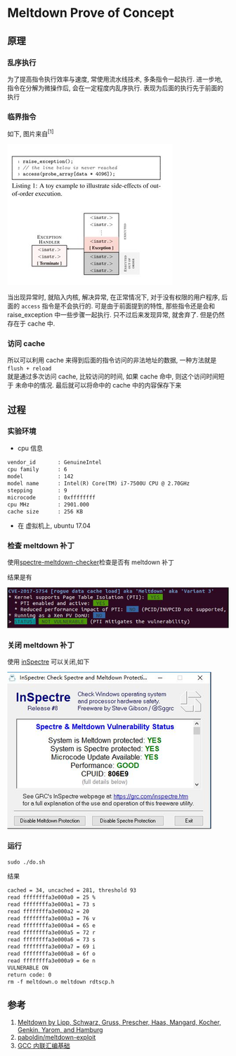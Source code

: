 # Meltdown Prove of Concept
## 原理
### 乱序执行
为了提高指令执行效率与速度, 常使用流水线技术, 多条指令一起执行. 进一步地, 指令在分解为微操作后, 会在一定程度内乱序执行. 表现为后面的执行先于前面的执行
### 临界指令
如下, 图片来自<sup>[1]</sup>

![](src/transient.jpg)

当出现异常时, 就陷入内核, 解决异常, 在正常情况下, 对于没有权限的用户程序, 后面的 `access` 指令是不会执行的. 可是由于前面提到的特性, 那些指令还是会和 raise_exception 中一些步骤一起执行.
只不过后来发现异常, 就舍弃了. 但是仍然存在于 cache 中.
### 访问 cache
所以可以利用 cache 来得到后面的指令访问的非法地址的数据, 一种方法就是 `flush + reload`  
就是通过多次访问 cache, 比较访问的时间, 如果 cache 命中, 则这个访问时间短于 未命中的情况. 最后就可以将命中的 cache 中的内容保存下来


## 过程
### 实验环境
* cpu 信息
```
vendor_id       : GenuineIntel
cpu family      : 6
model           : 142
model name      : Intel(R) Core(TM) i7-7500U CPU @ 2.70GHz
stepping        : 9
microcode       : 0xffffffff
cpu MHz         : 2901.000
cache size      : 256 KB
```
* 在 虚拟机上, ubuntu 17.04

### 检查 meltdown 补丁
使用[spectre-meltdown-checker](https://github.com/speed47/spectre-meltdown-checker.git)检查是否有 meltdown 补丁

结果是有

![](src/patch-check.jpg)

### 关闭 meltdown 补丁
使用 [inSpectre](https://grc.com/inspectre.htm) 可以关闭,如下

![](src/patch-toggle.jpg)

### 运行
```shell
sudo ./do.sh
```
结果
```
cached = 34, uncached = 281, threshold 93
read ffffffffa3e000a0 = 25 %
read ffffffffa3e000a1 = 73 s
read ffffffffa3e000a2 = 20  
read ffffffffa3e000a3 = 76 v
read ffffffffa3e000a4 = 65 e
read ffffffffa3e000a5 = 72 r
read ffffffffa3e000a6 = 73 s
read ffffffffa3e000a7 = 69 i
read ffffffffa3e000a8 = 6f o
read ffffffffa3e000a9 = 6e n
VULNERABLE ON
return code: 0
rm -f meltdown.o meltdown rdtscp.h

```
## 参考
1.  [Meltdown by Lipp, Schwarz, Gruss, Prescher, Haas, Mangard, Kocher, Genkin, Yarom, and Hamburg](https://meltdownattack.com/meltdown.pdf)
2.  [paboldin/meltdown-exploit](https://github.com/paboldin/meltdown-exploit)
3.  [GCC 内联汇编基础](https://www.jianshu.com/p/1782e14a0766)
